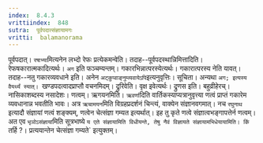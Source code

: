 ```yaml
---
index:  8.4.3
vrittiindex:  848
sutra:  पूर्वपदात्संज्ञायामगः
vritti:  balamanorama 
---
```


पूर्वपदात्। `रषाभ्या`मित्यनेन लभ्दो रेफः प्रत्येकमन्वेति। तदाह--पूर्वपदस्थान्निमित्तादिति। रेफषकारात्मकादित्यर्थः। `अग` इति फञ्चम्यन्तम्। गकारभिन्नात्परस्येत्यर्थः। गकारात्परस्य नेति यावत्। तदाह--नतु गकारव्यवधाने इति। अनेन `अट्कुप्वाङ्नुम्व्यवायेऽपि`इत्यनुवृत्तिः। सूचिता। अन्यथा `अग; इत्यस्य वैयर्थ्यं स्यात्। `खण्डपदत्वादप्राप्तौ वचनमिदम्। द्रुरिवेति। वृक्ष इवेत्यर्थः। द्रुणस इति। बहुव्रीहेरच्। नासिकाशब्दस्य नसादेशः। णत्वम्। ऋगयनमिति। `ऋवर्णा`दिति वार्तिकस्याप्यत्रानुवृत्त्या णत्वं प्राप्तं गकारेम व्यवधानान्न भवतीति भावः। अत्र `ऋचामयन`मिति विग्रहप्रदर्शनं चिन्त्यं, वाक्येन संज्ञानवगमात्। नच `रघुनाथ` इत्यादौ संज्ञायां णत्वं शङ्क्यम्, णत्वेन चेत्संज्ञा गम्यत इत्यर्थात्। इह तु कृते णत्वे संज्ञात्वभङ्गापत्तेर्न णत्वम्। अत एव `भृञोऽसंज्ञायां`मिति सूत्रभाष्ये `य एते संज्ञायामिति विधीयन्ते, तेषु नैवं विज्ञायते संज्ञायामभिधेयायामिति। किं `तर्हि ?। प्रत्ययान्तेन चेत्संज्ञा गम्यते` इत्युक्तम्। 

